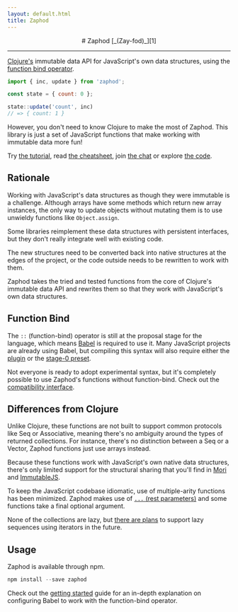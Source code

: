 ```yaml
---
layout: default.html
title: Zaphod
---
```


<center class="hero">
# Zaphod
[_(Zay-fod)_][1]
</center>
<hr />

[Clojure's][2] immutable data API for JavaScript's own data structures, using the [function bind operator][9].

```js
import { inc, update } from 'zaphod';

const state = { count: 0 };

state::update('count', inc)
// => { count: 1 }
```

However, you don't need to know Clojure to make the most of Zaphod. This library is just a set of JavaScript functions that make working with immutable data more fun!

Try [the tutorial](/tutorial/), read [the cheatsheet](/cheatsheet/), join [the chat][10] or explore [the code][11].

## Rationale
Working with JavaScript's data structures as though they were immutable is a challenge. Although arrays have some methods which return new array instances, the only way to update objects without mutating them is to use unwieldy functions like `Object.assign`.

Some libraries reimplement these data structures with persistent interfaces, but they don't really integrate well with existing code.

The new structures need to be converted back into native structures at the edges of the project, or the code outside needs to be rewritten to work with them.

Zaphod takes the tried and tested functions from the core of Clojure's immutable data API and rewrites them so that they work with JavaScript's own data structures.

## Function Bind
The `::` (function-bind) operator is still at the proposal stage for the language, which means [Babel][12] is required to use it. Many JavaScript projects are already using Babel, but compiling this syntax will also require either the [plugin][13] or the [stage-0 preset][14].

Not everyone is ready to adopt experimental syntax, but it's completely possible to use Zaphod's functions without function-bind. Check out the [compatibility interface](/compat/).

## Differences from Clojure
Unlike Clojure, these functions are not built to support common protocols like Seq or Associative, meaning there's no ambiguity around the types of returned collections. For instance, there's no distinction between a Seq or a Vector, Zaphod functions just use arrays instead.

Because these functions work with JavaScript's own native data structures, there's only limited support for the structural sharing that you'll find in [Mori][3] and [ImmutableJS][4].

To keep the JavaScript codebase idiomatic, use of multiple-arity functions has been minimized. Zaphod makes use of [`...` (rest parameters)][8] and some functions take a final optional argument.

None of the collections are lazy, but [there are plans][15] to support lazy sequences using iterators in the future.

## Usage
Zaphod is available through npm.

```js
npm install --save zaphod
```

Check out the [getting started](/getting-started/) guide for an in-depth explanation on configuring Babel to work with the function-bind operator.

[1]: https://en.wikipedia.org/wiki/Zaphod_Beeblebrox
[2]: https://clojure.org/
[3]: https://swanodette.github.io/mori
[4]: https://facebook.github.io/immutable-js
[5]: https://clojurescript.org
[6]: https://github.com/jussi-kalliokoski/trine
[7]: https://github.com/aearly/icepick
[8]: https://developer.mozilla.org/en/docs/Web/JavaScript/Reference/Functions/rest_parameters
[9]: https://github.com/tc39/proposal-bind-operator
[10]: https://gitter.im/zaphod
[11]: https://github.com/danprince/zaphod
[12]: http://babeljs.io/
[13]: http://babeljs.io/docs/plugins/transform-function-bind/ 
[14]: https://babeljs.io/docs/plugins/preset-stage-0/
[15]: https://github.com/danprince/zaphod/issues/6
[16]: https://github.com/sebmarkbage/ecmascript-immutable-data-structures

